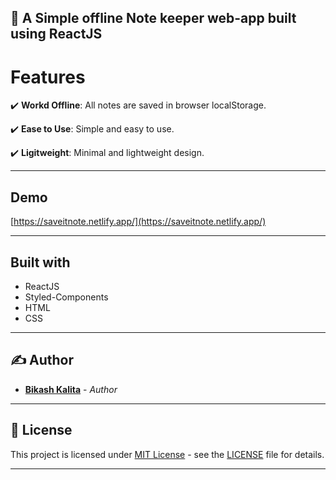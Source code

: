 ## 📒 A Simple offline Note keeper web-app built using ReactJS

# Features

✔️ **Workd Offline**: All notes are saved in browser localStorage.

✔️ **Ease to Use**: Simple and easy to use.

✔️ **Ligitweight**: Minimal and lightweight design.

---

## Demo 

[https://saveitnote.netlify.app/](https://saveitnote.netlify.app/)

---

## Built with

- ReactJS
- Styled-Components
- HTML
- CSS

---

## ✍️ Author

- [**Bikash Kalita**](https://github.com/BikashKalita) - _Author_

---

## 📜 License

This project is licensed under [MIT License](https://opensource.org/licenses/MIT) - see the [LICENSE](LICENSE) file for details.

---
